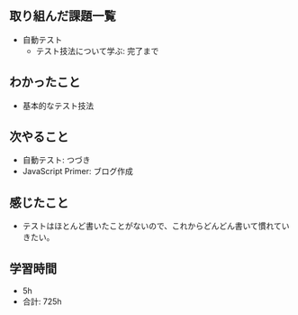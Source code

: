 ## 取り組んだ課題一覧

- 自動テスト
    -  テスト技法について学ぶ: 完了まで

## わかったこと
- 基本的なテスト技法


## 次やること

- 自動テスト: つづき
- JavaScript Primer: ブログ作成

## 感じたこと
- テストはほとんど書いたことがないので、これからどんどん書いて慣れていきたい。
## 学習時間

- 5h
- 合計: 725h